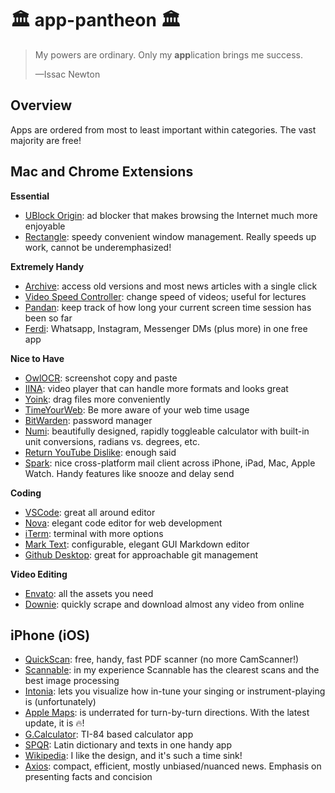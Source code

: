 # 🏛 app-pantheon 🏛

> My powers are ordinary. Only my **app**lication brings me success.
> 
> —Issac Newton


## Overview

Apps are ordered from most to least important within categories. The vast majority are free!

## Mac and Chrome Extensions

**Essential**

- [UBlock Origin](https://chrome.google.com/webstore/detail/ublock-origin/cjpalhdlnbpafiamejdnhcphjbkeiagm): ad blocker that makes browsing the Internet much more enjoyable
- [Rectangle](https://github.com/fikovnik/ShiftIt): speedy convenient window management. Really speeds up work, cannot be underemphasized!

**Extremely Handy**

- [Archive](https://chrome.google.com/webstore/detail/archive-page/gcaimhkfmliahedmeklebabdgagipbia): access old versions and most news articles with a single click
- [Video Speed Controller](https://chrome.google.com/webstore/detail/video-speed-controller/nffaoalbilbmmfgbnbgppjihopabppdk): change speed of videos; useful for lectures
- [Pandan](https://apps.apple.com/us/app/pandan/id1569600264?mt=12): keep track of how long your current screen time session has been so far
- [Ferdi](https://getferdi.com/): Whatsapp, Instagram, Messenger DMs (plus more) in one free app

**Nice to Have**

- [OwlOCR](https://owlocr.com/): screenshot copy and paste
- [IINA](https://iina.io/): video player that can handle more formats and looks great
- [Yoink](https://apps.apple.com/us/app/yoink-improved-drag-and-drop/id4576224352): drag files more conveniently
- [TimeYourWeb](https://chrome.google.com/webstore/detail/timeyourweb-time-tracker/kfmlkgchpffnaphmlmjnimonlldbcpnh): Be more aware of your web time usage
- [BitWarden](https://bitwarden.com/): password manager
- [Numi](https://numi.app/): beautifully designed, rapidly toggleable calculator with built-in unit conversions, radians vs. degrees, etc.
- [Return YouTube Dislike](https://chrome.google.com/webstore/detail/return-youtube-dislike/gebbhagfogifgggkldgodflihgfeippi): enough said
- [Spark](https://sparkmailapp.com/): nice cross-platform mail client across iPhone, iPad, Mac, Apple Watch. Handy features like snooze and delay send

**Coding**

- [VSCode](https://code.visualstudio.com/): great all around editor
- [Nova](https://nova.app/): elegant code editor for web development
- [iTerm](https://iterm2.com/): terminal with more options
- [Mark Text](https://marktext.app/): configurable, elegant GUI Markdown editor
- [Github Desktop](https://desktop.github.com/): great for approachable git management

**Video Editing**

- [Envato](https://www.envato.com/): all the assets you need
- [Downie](https://software.charliemonroe.net/downie/): quickly scrape and download almost any video from online

## iPhone (iOS)

- [QuickScan](https://apps.apple.com/us/app/quickscan-ocr-scanner-app/id1513790291): free, handy, fast PDF scanner (no more CamScanner!)
- [Scannable](https://apps.apple.com/us/app/evernote-scannable/id883338188): in my experience Scannable has the clearest scans and the best image processing
- [Intonia](https://apps.apple.com/us/app/intonia/id1397570622): lets you visualize how in-tune your singing or instrument-playing is (unfortunately)
- [Apple Maps](https://apps.apple.com/us/app/apple-maps/id915056765): is underrated for turn-by-turn directions. With the latest update, it is 🔥!
- [G.Calculator](https://apps.apple.com/us/app/graphing-calculator-x84/id1247828717): TI-84 based calculator app
- [SPQR](https://apps.apple.com/us/app/spqr-latin-dictionary-and-reader/id407340562): Latin dictionary and texts in one handy app
- [Wikipedia](https://apps.apple.com/us/app/wikipedia/id324715238): I like the design, and it's such a time sink!
- [Axios](https://apps.apple.com/app/apple-store/id1464917429?pt=118515854): compact, efficient, mostly unbiased/nuanced news. Emphasis on presenting facts and concision
